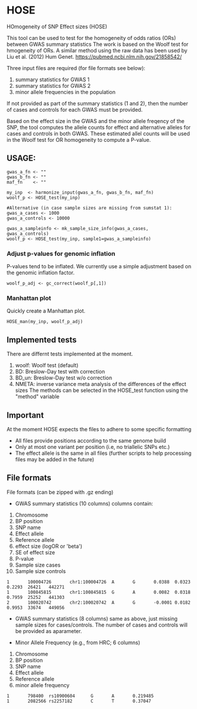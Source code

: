 # HOSE
HOmogeneity of SNP Effect sizes (HOSE)

This tool can be used to test for the homogeneity of odds ratios (ORs)
between GWAS summary statistics The work is based on the Woolf test for hmogeneity of ORs.
A similar method using the raw data has been used by Liu et al. (2012) Hum Genet.
https://pubmed.ncbi.nlm.nih.gov/21858542/

Three input files are required (for file formats see below):
1) summary statistics for GWAS 1
2) summary statistics for GWAS 2
3) minor allele frequencies in the population

If not provided as part of the summary statistics (1 and 2), then the number of cases and controls for each
GWAS must be provided.

Based on the effect size in the GWAS and the minor allele freqency of the SNP,
the tool computes the allele counts for effect and alternative alleles for cases and controls
in both GWAS. These estimated allel counts will be used in the Woolf test for OR homogeneity to
compute a P-value.

## USAGE:

```
gwas_a_fn <- ""
gwas_b_fn <- ""
maf_fn    <- ""

my_inp  <- harmonize_input(gwas_a_fn, gwas_b_fn, maf_fn)
woolf_p <- HOSE_test(my_inp)

#Alternative (in case sample sizes are missing from sumstat 1):
gwas_a_cases <- 1000
gwas_a_controls <- 10000

gwas_a_sampleinfo <- mk_sample_size_info(gwas_a_cases, gwas_a_controls)
woolf_p <- HOSE_test(my_inp, sample1=gwas_a_sampleinfo)
```

### Adjust p-values for genomic inflation
P-values tend to be inflated. We currently use a simple adjustment based on
the genomic inflation factor.

```
woolf_p_adj <- gc_correct(woolf_p[,1])
```

### Manhattan plot
Quickly create a Manhattan plot.

```
HOSE_man(my_inp, woolf_p_adj)
```

## Implemented tests
There are differnt tests implemented at the moment.
1) woolf: Woolf test (default)
2) BD: Breslow-Day test with correction
3) BD_un: Breslow-Day test w/o correction
3) NMETA: inverse variance meta analysis of the differences of the effect sizes
The methods can be selected in the HOSE_test function using the "method" variable 

## Important
At the moment HOSE expects the files to adhere to some specific formatting 
- All files provide positions according to the same genome build
- Only at most one variant per position (i.e, no triallelic SNPs etc.)
- The effect allele is the same in all files (further scripts to help processing files may be added in the future)


## File formats
File formats (can be zipped with .gz ending)
- GWAS summary statistics (10 columns)
columns contain:
1. Chromosome
2. BP position
3. SNP name
4. Effect allele
5. Reference allele
6. effect size (logOR or 'beta')
7. SE of effect size
8. P-value
9. Sample size cases
10. Sample size controls

```
1       100004726       chr1:100004726  A       G       0.0388  0.0323  0.2293  26421   442271
1       100845815       chr1:100845815  G       A       0.0082  0.0318  0.7959  25252   441303
2       100020742       chr2:100020742  A       G       -0.0001 0.0182  0.9953  33674   449056
```

- GWAS summary statistics (8 columns)
same as above, just missing sample sizes for cases/controls. The number of cases and controls will be provided as aparameter.

- Minor Allele Frequency (e.g., from HRC; 6 columns)
1. Chromosome
2. BP position
3. SNP name
4. Effect allele
5. Reference allele
6. minor allele frequency

```
1       798400  rs10900604      G       A       0.219485
1       2082566 rs2257182       C       T       0.37047
```
